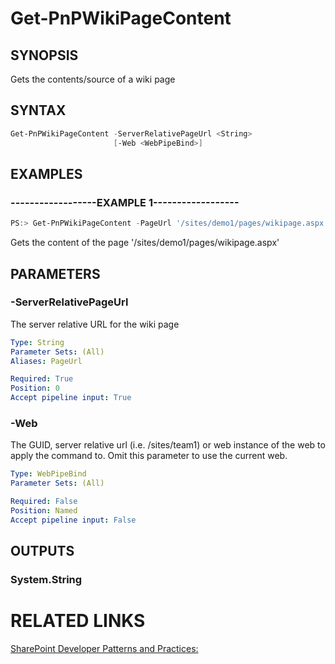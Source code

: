 # Get-PnPWikiPageContent

## SYNOPSIS
Gets the contents/source of a wiki page

## SYNTAX 

```powershell
Get-PnPWikiPageContent -ServerRelativePageUrl <String>
                       [-Web <WebPipeBind>]
```

## EXAMPLES

### ------------------EXAMPLE 1------------------
```powershell
PS:> Get-PnPWikiPageContent -PageUrl '/sites/demo1/pages/wikipage.aspx'
```

Gets the content of the page '/sites/demo1/pages/wikipage.aspx'

## PARAMETERS

### -ServerRelativePageUrl
The server relative URL for the wiki page

```yaml
Type: String
Parameter Sets: (All)
Aliases: PageUrl

Required: True
Position: 0
Accept pipeline input: True
```

### -Web
The GUID, server relative url (i.e. /sites/team1) or web instance of the web to apply the command to. Omit this parameter to use the current web.

```yaml
Type: WebPipeBind
Parameter Sets: (All)

Required: False
Position: Named
Accept pipeline input: False
```

## OUTPUTS

### System.String

# RELATED LINKS

[SharePoint Developer Patterns and Practices:](http://aka.ms/sppnp)